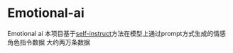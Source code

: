 # Emotional-ai
Emotional ai
本项目基于[self-instruct](https://github.com/yizhongw/self-instruct)方法在模型上通过prompt方式生成的情感角色指令数据
大约两万条数据
